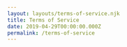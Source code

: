 ```yaml
---
layout: layouts/terms-of-service.njk
title: Terms of Service
date: 2019-04-29T00:00:00.000Z
permalink: /terms-of-service
---
```

